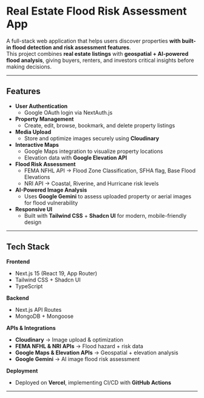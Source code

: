 # Real Estate Flood Risk Assessment App

A full-stack web application that helps users discover properties **with built-in flood detection and risk assessment features**.  
This project combines **real estate listings** with **geospatial + AI-powered flood analysis**, giving buyers, renters, and investors critical insights before making decisions.  

---

## Features

- **User Authentication**
  - Google OAuth login via NextAuth.js  
- **Property Management**
  - Create, edit, browse, bookmark, and delete property listings  
- **Media Upload**
  - Store and optimize images securely using **Cloudinary**  
- **Interactive Maps**
  - Google Maps integration to visualize property locations  
  - Elevation data with **Google Elevation API**  
- **Flood Risk Assessment**
  - FEMA NFHL API → Flood Zone Classification, SFHA flag, Base Flood Elevations  
  - NRI API → Coastal, Riverine, and Hurricane risk levels  
- **AI-Powered Image Analysis**
  - Uses **Google Gemini** to assess uploaded property or aerial images for flood vulnerability  
- **Responsive UI**
  - Built with **Tailwind CSS** + **Shadcn UI** for modern, mobile-friendly design  

---

## Tech Stack

**Frontend**  
- Next.js 15 (React 19, App Router)  
- Tailwind CSS + Shadcn UI  
- TypeScript  

**Backend**  
- Next.js API Routes  
- MongoDB + Mongoose  

**APIs & Integrations**  
- **Cloudinary** → Image upload & optimization  
- **FEMA NFHL & NRI APIs** → Flood hazard + risk data  
- **Google Maps & Elevation APIs** → Geospatial + elevation analysis  
- **Google Gemini** → AI image flood risk assessment  

**Deployment**   
- Deployed on **Vercel**, implementing CI/CD with **GitHub Actions**

---


